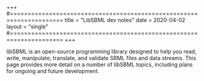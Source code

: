 +++
#=====================================================================
title  = "LibSBML dev notes"
date   = 2020-04-02
layout = "single"
#=====================================================================
+++

libSBML is an open-source programming library designed to help you read, write, manipulate, translate, and validate SBML files and data streams. This page provides more detail on a number of libSBML topics, including plans for ongoing and future development.
